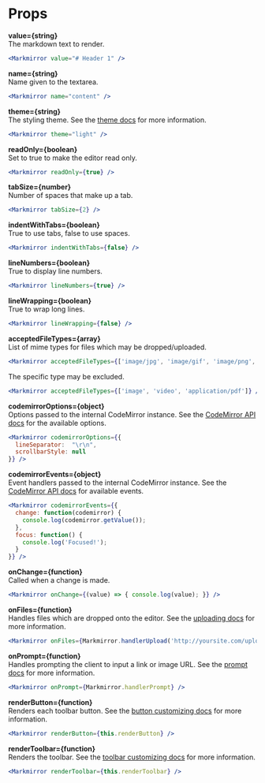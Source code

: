 Props
=====

**value={string}**  
The markdown text to render.

```jsx
<Markmirror value="# Header 1" />
```

**name={string}**  
Name given to the textarea.

```jsx
<Markmirror name="content" />
```

**theme={string}**  
The styling theme. See the [theme docs](docs/themes.md) for more information.

```jsx
<Markmirror theme="light" />
```

**readOnly={boolean}**  
Set to true to make the editor read only.

```jsx
<Markmirror readOnly={true} />
```

**tabSize={number}**  
Number of spaces that make up a tab.

```jsx
<Markmirror tabSize={2} />
```

**indentWithTabs={boolean}**  
True to use tabs, false to use spaces.

```jsx
<Markmirror indentWithTabs={false} />
```

**lineNumbers={boolean}**  
True to display line numbers.

```jsx
<Markmirror lineNumbers={true} />
```

**lineWrapping={boolean}**  
True to wrap long lines.

```jsx
<Markmirror lineWrapping={false} />
```

**acceptedFileTypes={array}**  
List of mime types for files which may be dropped/uploaded.

```jsx
<Markmirror acceptedFileTypes={['image/jpg', 'image/gif', 'image/png', 'video/mpg']} />
```

The specific type may be excluded.

```jsx
<Markmirror acceptedFileTypes={['image', 'video', 'application/pdf']} />
```


**codemirrorOptions={object}**  
Options passed to the internal CodeMirror instance. See the [CodeMirror API docs](https://codemirror.net/doc/manual.html#api) for the available options.

```jsx
<Markmirror codemirrorOptions={{
  lineSeparator:  "\r\n",
  scrollbarStyle: null
}} />
```

**codemirrorEvents={object}**  
Event handlers passed to the internal CodeMirror instance. See the [CodeMirror API docs](https://codemirror.net/doc/manual.html#events) for available events.

```jsx
<Markmirror codemirrorEvents={{
  change: function(codemirror) {
    console.log(codemirror.getValue());
  },
  focus: function() {
    console.log('Focused!');
  }
}} />
```

**onChange={function}**  
Called when a change is made.

```jsx
<Markmirror onChange={(value) => { console.log(value); }} />
```

**onFiles={function}**  
Handles files which are dropped onto the editor. See the [uploading docs](docs/uploading.md) for more information.

```jsx
<Markmirror onFiles={Markmirror.handlerUpload('http://yoursite.com/upload')} />
```

**onPrompt={function}**  
Handles prompting the client to input a link or image URL. See the [prompt docs](docs/prompt.md) for more information.

```jsx
<Markmirror onPrompt={Markmirror.handlerPrompt} />
```

**renderButton={function}**  
Renders each toolbar button. See the [button customizing docs](docs/button.md) for more information.

```jsx
<Markmirror renderButton={this.renderButton} />
```

**renderToolbar={function}**  
Renders the toolbar. See the [toolbar customizing docs](docs/toolbar.md) for more information.

```jsx
<Markmirror renderToolbar={this.renderToolbar} />
```
